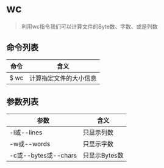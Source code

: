 # wc

> 利用wc指令我们可以计算文件的Byte数、字数、或是列数

## 命令列表

命令   | 含义
---- | -----------
$ wc | 计算指定文件的大小信息

## 参数列表

参数                 | 含义
------------------ | ---------
-l或--lines         | 只显示列数
-w或--words         | 只显示字数
-c或--bytes或--chars | 只显示Bytes数

